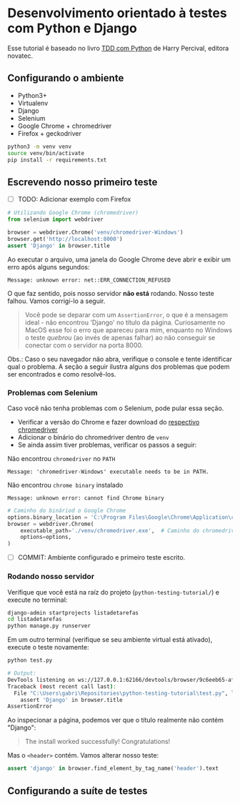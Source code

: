# Desenvolvimento orientado à testes com Python e Django

Esse tutorial é baseado no livro [TDD com Python](https://amzn.to/2XM31f9) de Harry Percival, editora novatec.

## Configurando o ambiente

* Python3+
* Virtualenv
* Django
* Selenium
* Google Chrome + chromedriver
* Firefox + geckodriver


```bash
python3 -m venv venv
source venv/bin/activate
pip install -r requirements.txt
```


## Escrevendo nosso primeiro teste

- [ ] TODO: Adicionar exemplo com Firefox

```python
# Utilizando Google Chrome (chromedriver)
from selenium import webdriver

browser = webdriver.Chrome('venv/chromedriver-Windows')
browser.get('http://localhost:8000')
assert 'Django' in browser.title
```

Ao executar o arquivo, uma janela do Google Chrome deve abrir e exibir um erro após alguns segundos:

`Message: unknown error: net::ERR_CONNECTION_REFUSED`

O que faz sentido, pois nosso servidor **não está** rodando. Nosso teste falhou. Vamos corrigí-lo a seguir.

> Você pode se deparar com um `AssertionError`, o que é a mensagem ideal - não encontrou 'Django' no título da página. Curiosamente no MacOS esse foi o erro que apareceu para mim, enquanto no Windows o teste *quebrou* (ao invés de apenas falhar) ao não conseguir se conectar com o servidor na porta 8000.

Obs.: Caso o seu navegador não abra, verifique o console e tente identificar qual o problema. A seção a seguir ilustra alguns dos problemas que podem ser encontrados e como resolvê-los.

### Problemas com Selenium

Caso você não tenha problemas com o Selenium, pode pular essa seção.

- Verificar a versão do Chrome e fazer download do [respectivo chromedriver](https://sites.google.com/chromium.org/driver/downloads)
- Adicionar o binário do chromedriver dentro de `venv`
- Se ainda assim tiver problemas, verificar os passos a seguir:

Não encontrou `chromedriver` no `PATH`
```
Message: 'chromedriver-Windows' executable needs to be in PATH.
```

Não encontrou `chrome binary` instalado
```
Message: unknown error: cannot find Chrome binary
```

```python
# Caminho do bináriod o Google Chrome
options.binary_location = 'C:\Program Files\Google\Chrome\Application\chrome.exe'
browser = webdriver.Chrome(
    executable_path='./venv/chromedriver.exe',  # Caminho do chromedriver
    options=options,
)
```

- [ ] COMMIT: Ambiente configurado e primeiro teste escrito.


### Rodando nosso servidor

Verifique que você está na raíz do projeto (`python-testing-tutorial/`) e execute no terminal:
```bash
django-admin startprojects listadetarefas
cd listadetarefas
python manage.py runserver
```

Em um outro terminal (verifique se seu ambiente virtual está ativado), execute o teste novamente:
```bash
python test.py

# Output:
DevTools listening on ws://127.0.0.1:62166/devtools/browser/9c6eeb65-afb9-4c87-ac01-2bb7866e1bb0
Traceback (most recent call last):
  File "C:\Users\gabri\Repositories\python-testing-tutorial\test.py", line 12, in <module>
    assert 'Django' in browser.title
AssertionError
```

Ao inspecionar a página, podemos ver que o título realmente não contém "Django":
> The install worked successfully! Congratulations!

Mas o `<header>` contém. Vamos alterar nosso teste:

```python
assert 'django' in browser.find_element_by_tag_name('header').text
```


## Configurando a suíte de testes
